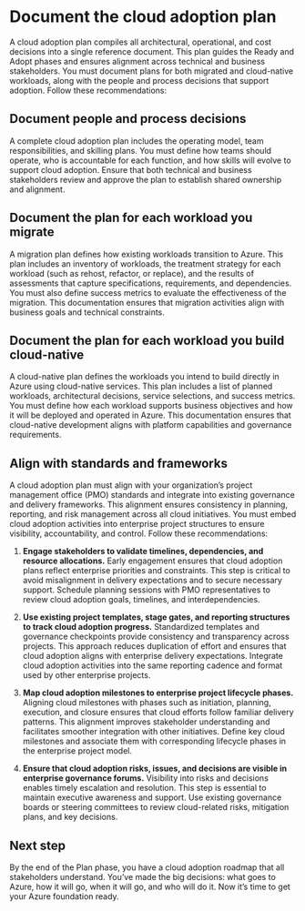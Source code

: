 # Document the cloud adoption plan

A cloud adoption plan compiles all architectural, operational, and cost decisions into a single reference document. This plan guides the Ready and Adopt phases and ensures alignment across technical and business stakeholders. You must document plans for both migrated and cloud-native workloads, along with the people and process decisions that support adoption. Follow these recommendations:

## Document people and process decisions

A complete cloud adoption plan includes the operating model, team responsibilities, and skilling plans. You must define how teams should operate, who is accountable for each function, and how skills will evolve to support cloud adoption. Ensure that both technical and business stakeholders review and approve the plan to establish shared ownership and alignment.

## Document the plan for each workload you migrate

A migration plan defines how existing workloads transition to Azure. This plan includes an inventory of workloads, the treatment strategy for each workload (such as rehost, refactor, or replace), and the results of assessments that capture specifications, requirements, and dependencies. You must also define success metrics to evaluate the effectiveness of the migration. This documentation ensures that migration activities align with business goals and technical constraints.

## Document the plan for each workload you build cloud-native

A cloud-native plan defines the workloads you intend to build directly in Azure using cloud-native services. This plan includes a list of planned workloads, architectural decisions, service selections, and success metrics. You must define how each workload supports business objectives and how it will be deployed and operated in Azure. This documentation ensures that cloud-native development aligns with platform capabilities and governance requirements.

## Align with standards and frameworks

A cloud adoption plan must align with your organization’s project management office (PMO) standards and integrate into existing governance and delivery frameworks. This alignment ensures consistency in planning, reporting, and risk management across all cloud initiatives. You must embed cloud adoption activities into enterprise project structures to ensure visibility, accountability, and control. Follow these recommendations:

1. **Engage stakeholders to validate timelines, dependencies, and resource allocations.** Early engagement ensures that cloud adoption plans reflect enterprise priorities and constraints. This step is critical to avoid misalignment in delivery expectations and to secure necessary support. Schedule planning sessions with PMO representatives to review cloud adoption goals, timelines, and interdependencies.

2. **Use existing project templates, stage gates, and reporting structures to track cloud adoption progress.** Standardized templates and governance checkpoints provide consistency and transparency across projects. This approach reduces duplication of effort and ensures that cloud adoption aligns with enterprise delivery expectations. Integrate cloud adoption activities into the same reporting cadence and format used by other enterprise projects.

3. **Map cloud adoption milestones to enterprise project lifecycle phases.** Aligning cloud milestones with phases such as initiation, planning, execution, and closure ensures that cloud efforts follow familiar delivery patterns. This alignment improves stakeholder understanding and facilitates smoother integration with other initiatives. Define key cloud milestones and associate them with corresponding lifecycle phases in the enterprise project model.

4. **Ensure that cloud adoption risks, issues, and decisions are visible in enterprise governance forums.** Visibility into risks and decisions enables timely escalation and resolution. This step is essential to maintain executive awareness and support. Use existing governance boards or steering committees to review cloud-related risks, mitigation plans, and key decisions.

## Next step

By the end of the Plan phase, you have a cloud adoption roadmap that all stakeholders understand. You’ve made the big decisions: what goes to Azure, how it will go, when it will go, and who will do it. Now it’s time to get your Azure foundation ready.

